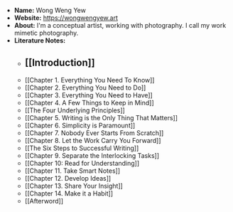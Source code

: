 - **Name:** Wong Weng Yew
- **Website:** https://wongwengyew.art
- **About:** I'm a conceptual artist, working with photography. I call my work mimetic photography.
- **Literature Notes:**
    - [[Introduction]]
        - 
    - [[Chapter 1. Everything You Need To Know]]
    - [[Chapter 2. Everything You Need to Do]]
    - [[Chapter 3. Everything You Need to Have]]
    - [[Chapter 4. A Few Things to Keep in Mind]]
    - [[The Four Underlying Principles]]
    - [[Chapter 5. Writing is the Only Thing That Matters]]
    - [[Chapter 6. Simplicity is Paramount]]
    - [[Chapter 7. Nobody Ever Starts From Scratch]]
    - [[Chapter 8. Let the Work Carry You Forward]]
    - [[The Six Steps to Successful Writing]]
    - [[Chapter 9. Separate the Interlocking Tasks]]
    - [[Chapter 10: Read for Understanding]]
    - [[Chapter 11. Take Smart Notes]]
    - [[Chapter 12. Develop Ideas]]
    - [[Chapter 13. Share Your Insight]]
    - [[Chapter 14. Make it a Habit]]
    - [[Afterword]]
